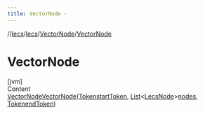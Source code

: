 ```yaml
---
title: VectorNode -
---
```

//[lecs](../../index.md)/[lecs](../index.md)/[VectorNode](index.md)/[VectorNode](-vector-node.md)



# VectorNode  
[jvm]  
Content  
[VectorNode](index.md)[VectorNode](-vector-node.md)([Token](../-token/index.md)[startToken](-vector-node.md), [List](https://docs.oracle.com/javase/8/docs/api/java/util/List.html)<[LecsNode](../-lecs-node/index.md)>[nodes](-vector-node.md), [Token](../-token/index.md)[endToken](-vector-node.md))  
  



